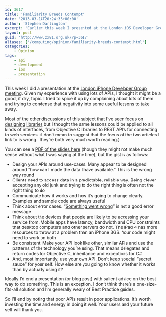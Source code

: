```yaml
---
id: 3617
title: 'Familiarity Breeds Contempt'
date: '2013-03-14T20:24:35+00:00'
author: 'Stephen Darlington'
excerpt: 'Earlier this week I presented at the London iOS Developer Group meeting. Here''s what I talked about.'
layout: post
guid: 'http://www.zx81.org.uk/?p=3617'
aliases: ['/computing/opinion/familiarity-breeds-contempt.html']
categories:
    - Opinion
tags:
    - api
    - development
    - ios
    - presentation
---
```


This week I did a presentation at the [London iPhone Developer Group meeting](http://lanyrd.com/2013/lidg49/). Given my experience with using lots of APIs, I thought it might be a good, if dry, topic. I tried to spice it up by complaining about lots of them and trying to condense that negativity into some useful lessons to take away.

Most of the other discussions of this subject that I’ve seen focus on [designing](http://mattgemmell.com/2012/05/24/api-design/ "http://mattgemmell.com/2012/05/24/api-design/") [libraries](http://ignorethecode.net/blog/2013/02/28/api_design/ "http://ignorethecode.net/blog/2013/02/28/api_design/") but I thought the same lessons could be applied to all kinds of interfaces, from Objective C libraries to REST API’s for connecting to web services. (I don’t mean to suggest that the focus of the two articles I link to is wrong. They’re both very much worth reading.)

You can see a [PDF of the slides here](https://www.dropbox.com/s/x780wkl4zaycbnh/API.pdf) (though they might not make much sense without what I was saying at the time), but the gist is as follows:

- Design your APIs around use-cases. Many appear to be designed around “how can I made the data I have available.” This is the wrong way round
- Clients need to access data in a predictable, reliable way. Being clever <s></s> accepting any old junk and trying to do the right thing <s></s> is often not the right thing to do
- Communicate how it works and how it’s going to change clearly. Examples and sample code are always useful
- Think about error cases. “[Something went wrong](https://delicious.com/developers/addnewbookmark "https://delicious.com/developers/addnewbookmark")” is not a good error message
- Think about the devices that people are likely to be accessing your service from. Mobile apps have latency, bandwidth and CPU constraints that desktop computers and other servers do not. The iPad 4 has more resources to throw at a problem than an iPhone 3GS. Your code might need to work on both
- Be consistent. Make your API look like other, similar APIs and use the patterns of the technology you’re using. That means delegates and return codes for Objective C, inheritance and exceptions for C#
- And, most importantly, use your own API. Don’t keep special “secret sauce” for your self. How else are you going to know whether it works than by actually using it?

Ideally I’d end a presentation (or blog post) with salient advice on the best way to do something. This is an exception. I don’t think there’s a one-size-fits-all solution and I’m generally weary of Best Practice guides.

So I’ll end by noting that poor APIs result in poor applications. It’s worth investing the time and energy in doing it well. Your users <s></s> and your future self <s></s> will thank you.